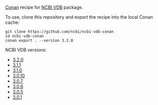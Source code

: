[Conan](https://docs.conan.io/en/latest/) recipe for [NCBI VDB](https://github.com/ncbi/ncbi-vdb) package.

To use, clone this repository and export the recipe into the local Conan cache:

    git clone https://github.com/ncbi/ncbi-vdb-conan
    cd ncbi-vdb-conan
    conan export . --version 3.2.0

NCBI VDB versions:

- [3.2.0](https://github.com/ncbi/ncbi-vdb/releases/tag/3.2.0)
- [3.1.1](https://github.com/ncbi/ncbi-vdb/releases/tag/3.1.1)
- [3.1.0](https://github.com/ncbi/ncbi-vdb/releases/tag/3.1.0)
- [3.0.10](https://github.com/ncbi/ncbi-vdb/releases/tag/3.0.10)
- [3.0.7](https://github.com/ncbi/ncbi-vdb/releases/tag/3.0.7)
- [3.0.6](https://github.com/ncbi/ncbi-vdb/releases/tag/3.0.6)
- [3.0.5](https://github.com/ncbi/ncbi-vdb/releases/tag/3.0.5)
- [3.0.1](https://github.com/ncbi/ncbi-vdb/releases/tag/3.0.1)
